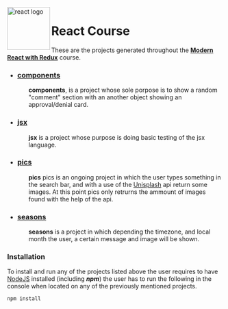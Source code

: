 <img src="https://upload.wikimedia.org/wikipedia/commons/thumb/a/a7/React-icon.svg/1200px-React-icon.svg.png" alt="react logo" width="100" align="left">
<h1>React Course</h1>

These are the projects generated throughout the **[Modern React with Redux](https://www.udemy.com/react-redux/ "Modern React with Redux [2019 Update]")** course.

* ### [components](./components "Components project")

<p style="padding-left: 50px;"><strong>components</strong>, 
is a project whose sole porpose is to show a random "comment" 
section with an another object showing an approval/denial card. 
</p>

* ### [jsx](./jsx "JSX project")

<p style="padding-left: 50px;"><strong>jsx</strong>
is a project whose purpose is doing basic testing of the jsx
language.
</p>

* ### [pics](./pics "Pics Project")

<p style="padding-left: 50px;"><strong>pics</strong>
pics is an ongoing project in which the user types something
in the search bar, and with a use of the 
<a href="https://unsplash.com/" title="Unisplash Home">Unisplash</a> 
api return some images. At this point pics only retrurns the ammount
of images found with the help of the api.
</p>

* ### [seasons](./seasons "Seasons Project")

<p style="padding-left: 50px;"><strong>seasons</strong>
is a project in which depending the timezone, and local
month the user, a certain message and image will be shown.
</p>

### Installation

<p>
To install and run any of the projects listed above the user requires
to have 
<a href="https://nodejs.org/en/" title="NodeJS Webpage">NodeJS</a>
installed (including <strong><em>npm</em></strong>) the user has to
run the following in the console when located on any of the previously
mentioned projects.
</p>

```bash
npm install
```
